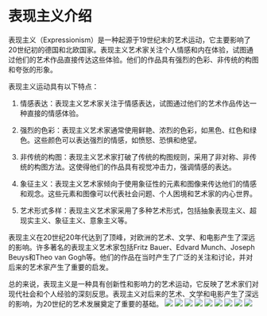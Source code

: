 # 表现主义介绍

表现主义（Expressionism）是一种起源于19世纪末的艺术运动，它主要影响了20世纪初的德国和北欧国家。表现主义艺术家关注个人情感和内在体验，试图通过他们的艺术作品直接传达这些体验。他们的作品具有强烈的色彩、非传统的构图和夸张的形象。

表现主义运动具有以下特点：

1. 情感表达：表现主义艺术家关注于情感表达，试图通过他们的艺术作品传达一种直接的情感体验。

2. 强烈的色彩：表现主义艺术家通常使用鲜艳、浓烈的色彩，如黑色、红色和绿色。这些颜色可以表达强烈的情感，如愤怒、恐惧和绝望。

3. 非传统的构图：表现主义艺术家打破了传统的构图规则，采用了非对称、非传统的构图方法。这使得他们的作品具有视觉冲击力，强调情感的表达。

4. 象征主义：表现主义艺术家倾向于使用象征性的元素和图像来传达他们的情感和观念。这些元素和图像可以代表社会问题、个人困境和艺术家的内心世界。

5. 艺术形式多样：表现主义艺术家采用了多种艺术形式，包括抽象表现主义、超现实主义、象征主义、意象主义等。

表现主义在20世纪20年代达到了顶峰，对欧洲的艺术、文学、和电影产生了深远的影响。许多著名的表现主义艺术家包括Fritz Bauer、Edvard Munch、Joseph Beuys和Theo van Gogh等。他们的作品在当时产生了广泛的关注和讨论，并对后来的艺术家产生了重要的启发。

总的来说，表现主义是一种具有创新性和影响力的艺术运动，它反映了艺术家们对现代社会和个人经验的深刻反思。表现主义对后来的艺术、文学和电影产生了深远的影响，为20世纪的艺术发展奠定了重要的基础。
![](https://gimg2.baidu.com/image_search/src=http%3A%2F%2Fsafe-img.xhscdn.com%2Fbw1%2F9b047482-f288-47af-8f01-35cd35636e71%3FimageView2%2F2%2Fw%2F1080%2Fformat%2Fjpg&refer=http%3A%2F%2Fsafe-img.xhscdn.com&app=2002&size=f9999,10000&q=a80&n=0&g=0n&fmt=auto?sec=1689163358&t=7a436ce27bdd19b92090bffb7f31286d)
![](https://gimg2.baidu.com/image_search/src=http%3A%2F%2Fsafe-img.xhscdn.com%2Fbw1%2Fcb03cd17-ffd3-4b17-b339-6c3afd72deb2%3FimageView2%2F2%2Fw%2F1080%2Fformat%2Fjpg&refer=http%3A%2F%2Fsafe-img.xhscdn.com&app=2002&size=f9999,10000&q=a80&n=0&g=0n&fmt=auto?sec=1689163358&t=9bcc8ed263508d05cd7c9ee132b43829)
![](https://5b0988e595225.cdn.sohucs.com/images/20200212/38cc5445516e4666b98b0db67e6ff8f5.jpeg)
![](https://p1.itc.cn/images03/20200528/84d63e3e7ee24b5a9465f10a65a40f8b.jpeg)
![](https://pics0.baidu.com/feed/96dda144ad345982180c53ec503fd4a8caef841f.jpeg?token=ce5ade39136a93556d4cae3cc841fe26&s=81E066A602228AEA1A91743E03001058)
![](https://img0.baidu.com/it/u=2369848645,2534800022&fm=253&fmt=auto&app=138&f=JPEG?w=600&h=560)
![](https://p9.itc.cn/images01/20210103/53e3a7135b2a4b82888bdf0d7b1b9a54.jpeg)
![](https://img2.baidu.com/it/u=2108590821,3220595498&fm=253&fmt=auto&app=138&f=JPEG?w=685&h=500)
![](https://p4.itc.cn/images01/20210103/fcb7720da7a647868c5f378b59fa3ec7.jpeg)

